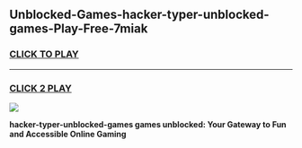 
## Unblocked-Games-hacker-typer-unblocked-games-Play-Free-7miak
<h3>
<a href="https://premium76.site?title=hacker-typer-unblocked-games&ref=20A">CLICK TO PLAY</a></h3>
<hr>

<h3>
<a href="https://premium76.site?title=hacker-typer-unblocked-games&ref=20A">CLICK 2 PLAY</a>
  
</h3>

<a href="https://premium76.site?title=hacker-typer-unblocked-games&ref=20A"><img src="https://clearcache.store/games.png"></a>


**hacker-typer-unblocked-games games unblocked: Your Gateway to Fun and Accessible Online Gaming**
